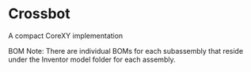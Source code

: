 # Crossbot
A compact CoreXY implementation

BOM Note:
There are individual BOMs for each subassembly that reside under the Inventor model folder for each assembly.

